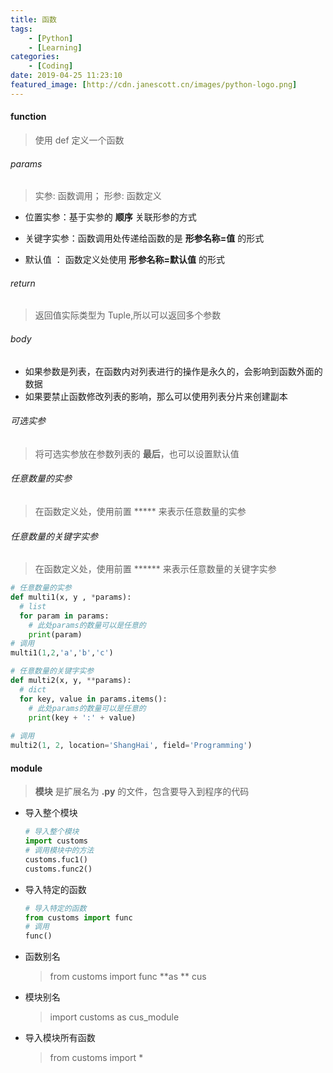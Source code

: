 ```yaml
---
title: 函数
tags: 
	- [Python]
	- [Learning]
categories:
	- [Coding]
date: 2019-04-25 11:23:10
featured_image: [http://cdn.janescott.cn/images/python-logo.png]
---
```


#### function 

>  使用 def 定义一个函数

###### params

> 实参: 函数调用； 形参: 函数定义

- 位置实参：基于实参的 **顺序** 关联形参的方式

- 关键字实参：函数调用处传递给函数的是 **形参名称=值** 的形式

- 默认值 ： 函数定义处使用 **形参名称=默认值** 的形式

###### return

> 返回值实际类型为 Tuple,所以可以返回多个参数

###### body

- 如果参数是列表，在函数内对列表进行的操作是永久的，会影响到函数外面的数据
- 如果要禁止函数修改列表的影响，那么可以使用列表分片来创建副本

###### 可选实参

> 将可选实参放在参数列表的 **最后**，也可以设置默认值

###### 任意数量的实参

> 在函数定义处，使用前置 ***** 来表示任意数量的实参 

###### 任意数量的关键字实参

> 在函数定义处，使用前置 ****** 来表示任意数量的关键字实参

```python
# 任意数量的实参
def multi1(x, y , *params):
  # list
  for param in params:
    # 此处params的数量可以是任意的
    print(param)
# 调用
multi1(1,2,'a','b','c')

# 任意数量的关键字实参
def multi2(x, y, **params):
  # dict
  for key, value in params.items():
    # 此处params的数量可以是任意的
    print(key + ':' + value)
    
# 调用
multi2(1, 2, location='ShangHai', field='Programming')
```

#### module

> **模块** 是扩展名为 **.py** 的文件，包含要导入到程序的代码

- 导入整个模块

  ```python
  # 导入整个模块
  import customs
  # 调用模块中的方法
  customs.fuc1()
  customs.func2()
  ```

- 导入特定的函数

  ```python
  # 导入特定的函数
  from customs import func
  # 调用
  func()
  ```

- 函数别名

  > from customs import func **as ** cus

- 模块别名

  > import customs as cus_module

- 导入模块所有函数

  > from customs import *